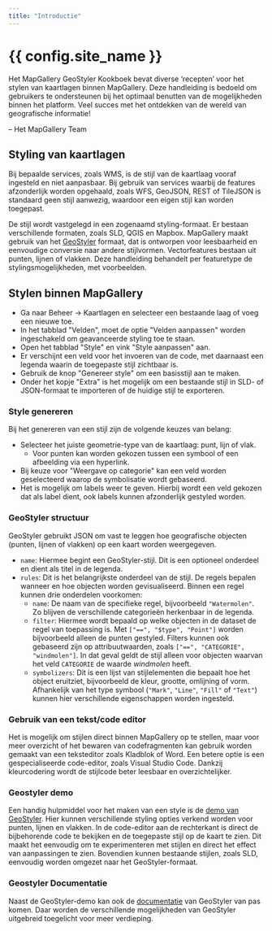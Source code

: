 ```yaml
---
title: "Introductie"
---
```


# {{ config.site_name }}

Het MapGallery GeoStyler Kookboek bevat diverse ‘recepten’ voor het stylen van kaartlagen binnen MapGallery. Deze handleiding is bedoeld om gebruikers te ondersteunen bij het optimaal benutten van de mogelijkheden binnen het platform. Veel succes met het ontdekken van de wereld van geografische informatie!

– Het MapGallery Team

Styling van kaartlagen
---

Bij bepaalde services, zoals WMS, is de stijl van de kaartlaag vooraf ingesteld en niet aanpasbaar. Bij gebruik van services waarbij de features afzonderlijk worden opgehaald, zoals WFS, GeoJSON, REST of TileJSON is standaard geen stijl aanwezig, waardoor een eigen stijl kan worden toegepast.

De stijl wordt vastgelegd in een zogenaamd styling-formaat. Er bestaan verschillende formaten, zoals SLD, QGIS en Mapbox. MapGallery maakt gebruik van het [GeoStyler](https://geostyler.org/) formaat, dat is ontworpen voor leesbaarheid en eenvoudige conversie naar andere stijlvormen. Vectorfeatures bestaan uit punten, lijnen of vlakken. Deze handleiding behandelt per featuretype de stylingsmogelijkheden, met voorbeelden.


Stylen binnen MapGallery
---
- Ga naar Beheer → Kaartlagen en selecteer een bestaande laag of voeg een nieuwe toe.
- In het tabblad "Velden", moet de optie "Velden aanpassen" worden ingeschakeld om geavanceerde styling toe te staan.
- Open het tabblad "Style" en vink "Style aanpassen" aan.
- Er verschijnt een veld voor het invoeren van de code, met daarnaast een legenda waarin de toegepaste stijl zichtbaar is.
- Gebruik de knop "Genereer style" om een basisstijl aan te maken.
- Onder het kopje "Extra" is het mogelijk om een bestaande stijl in SLD- of JSON-formaat te importeren of de huidige stijl te exporteren.

### Style genereren

Bij het genereren van een stijl zijn de volgende keuzes van belang:

- Selecteer het juiste geometrie-type van de kaartlaag: punt, lijn of vlak.
    - Voor punten kan worden gekozen tussen een symbool of een afbeelding via een hyperlink.
- Bij keuze voor "Weergave op categorie" kan een veld worden geselecteerd waarop de symbolisatie wordt gebaseerd.
- Het is mogelijk om labels weer te geven. Hierbij wordt een veld gekozen dat als label dient, ook labels kunnen afzonderlijk gestyled worden.

### GeoStyler structuur
GeoStyler gebruikt JSON om vast te leggen hoe geografische objecten (punten, lijnen of vlakken) op een kaart worden weergegeven. 

- `name`: Hiermee begint een GeoStyler-stijl. Dit is een optioneel onderdeel en dient als titel in de legenda.
- `rules`: Dit is het belangrijkste onderdeel van de stijl. De regels bepalen wanneer en hoe objecten worden gevisualiseerd. Binnen een regel kunnen drie onderdelen voorkomen:
    - `name`: De naam van de specifieke regel, bijvoorbeeld `"Watermolen"`. Zo blijven de verschillende categorieën herkenbaar in de legenda.
    - `filter`: Hiermee wordt bepaald op welke objecten in de dataset de regel van toepassing is. Met `["==", "$type", "Point"]` worden bijvoorbeeld alleen de punten gestyled. Filters kunnen ook gebaseerd zijn op attribuutwaarden, zoals `["==", "CATEGORIE", "windmolen"]`. In dat geval geldt de stijl alleen voor objecten waarvan het veld `CATEGORIE` de waarde *windmolen* heeft.
    - `symbolizers`: Dit is een lijst van stijlelementen die bepaalt hoe het object eruitziet, bijvoorbeeld de kleur, grootte, omlijning of vorm. Afhankelijk van het type symbool (`"Mark"`, `"Line"`, `"Fill"` of `"Text"`) kunnen hier verschillende eigenschappen worden ingesteld.



### Gebruik van een tekst/code editor

Het is mogelijk om stijlen direct binnen MapGallery op te stellen, maar voor meer overzicht of het bewaren van codefragmenten kan gebruik worden gemaakt van een teksteditor zoals Kladblok of Word. Een betere optie is een gespecialiseerde code-editor, zoals Visual Studio Code. Dankzij kleurcodering wordt de stijlcode beter leesbaar en overzichtelijker.

### Geostyler demo 

Een handig hulpmiddel voor het maken van een style is de [demo van GeoStyler](https://demo.geostyler.org/). Hier kunnen verschillende styling opties verkend worden voor punten, lijnen en vlakken. In de code-editor aan de rechterkant is direct de bijbehorende code te bekijken en de toegepaste stijl op de kaart te zien. Dit maakt het eenvoudig om te experimenteren met stijlen en direct het effect van aanpassingen te zien. Bovendien kunnen bestaande stijlen, zoals SLD, eenvoudig worden omgezet naar het GeoStyler-formaat.

### Geostyler Documentatie
Naast de GeoStyler-demo kan ook de [documentatie](https://geostyler.github.io/geostyler-style/docs/master/index.html) van GeoStyler van pas komen. Daar worden de verschillende mogelijkheden van GeoStyler uitgebreid toegelicht voor meer verdieping. 

